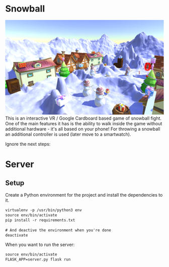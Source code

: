 # Snowball
![GameView](Snowball.png)
This is an interactive VR / Google Cardboard based game of snowball fight. One of the main features it has is the ability to walk inside the game without additional hardware - it's all based on your phone! For throwing a snowball an additional controller is used (later move to a smartwatch).

Ignore the next steps:

# Server

## Setup

Create a Python environment for the project and install the dependencies to it.
```
virtualenv -p /usr/bin/python3 env
source env/bin/activate
pip install -r requirements.txt

# And deactive the environment when you're done
deactivate
```

When you want to run the server:
```
source env/bin/activate
FLASK_APP=server.py flask run
```


